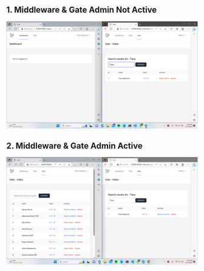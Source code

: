 ## 1. Middleware & Gate Admin Not Active

![Alt text](screenshot/tugas7/NotActive.png)

## 2. Middleware & Gate Admin Active

![Alt text](screenshot/tugas7/Active.png)
